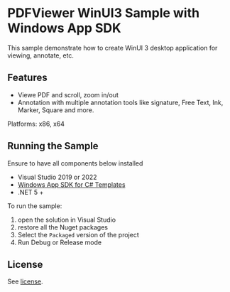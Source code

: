 # PDFViewer WinUI3 Sample with Windows App SDK

This sample demonstrate how to create WinUI 3 desktop application for viewing, annotate, etc.

## Features
- Viewe PDF and scroll, zoom in/out
- Annotation with multiple annotation tools like signature, Free Text, Ink, Marker, Square and more.

Platforms: x86, x64

## Running the Sample

Ensure to have all components below installed

- Visual Studio 2019 or 2022
- [Windows App SDK for C# Templates](https://docs.microsoft.com/en-us/windows/apps/windows-app-sdk/downloads)
- .NET 5 +

To run the sample:

1. open the solution in Visual Studio
2. restore all the Nuget packages
3. Select the `Packaged` version of the project
4. Run Debug or Release mode

## License

See [license](./../LICENSE).
